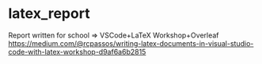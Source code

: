 # latex_report
Report written for school => VSCode+LaTeX Workshop+Overleaf  
https://medium.com/@rcpassos/writing-latex-documents-in-visual-studio-code-with-latex-workshop-d9af6a6b2815

